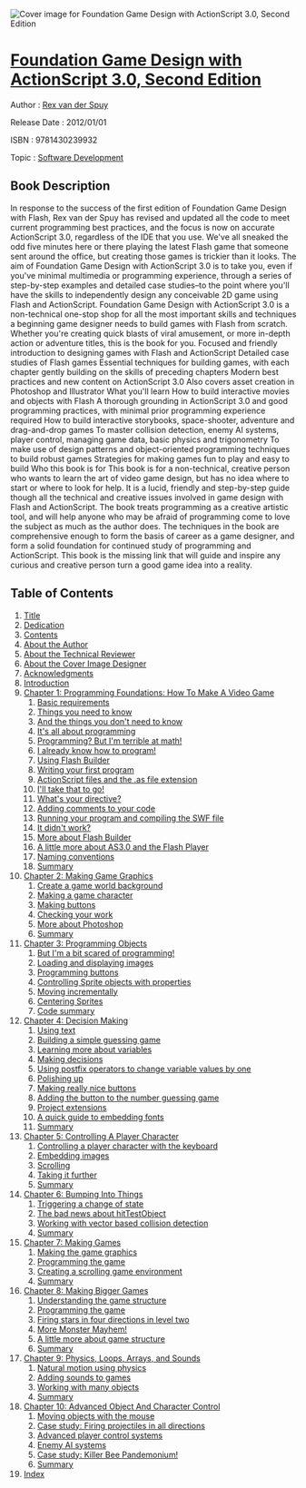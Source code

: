 ![Cover image for Foundation Game Design with ActionScript 3.0, Second Edition](https://imgdetail.ebookreading.net/cover/cover/software_development/EB9781430239932.jpg)

[Foundation Game Design with ActionScript 3.0, Second Edition](https://ebookreading.net/view/book/Foundation+Game+Design+with+ActionScript+3.0%2C+Second+Edition-EB9781430239932_1.html "Foundation Game Design with ActionScript 3.0, Second Edition")
====================================================================================================================

Author : [Rex van der Spuy](https://ebookreading.net/search/author/Rex+van+der+Spuy)

Release Date : 2012/01/01

ISBN : 9781430239932

Topic : [Software Development](https://ebookreading.net/search/category/software-development)

Book Description
-----------------

In response to the success of the first edition of Foundation Game Design with Flash, 			Rex van der Spuy has revised and updated all the code to meet current programming best practices, and the focus is now on accurate ActionScript 3.0, regardless of the IDE that you use.
We've all sneaked the odd five minutes here or there playing the latest Flash game that someone sent around the office, but creating those games is trickier than it looks. The aim of Foundation Game Design with ActionScript 3.0 is to take you, even if you've minimal multimedia or programming experience, through a series of step-by-step examples and detailed case studies–to the point where you'll have the skills to independently design any conceivable 2D game using Flash and ActionScript.
Foundation Game Design with ActionScript 3.0 is a non-technical one-stop shop for all the most important skills and techniques a beginning game designer needs to build games with Flash from scratch. Whether you're creating quick blasts of viral amusement, or more in-depth action or adventure titles, this is the book for you.
Focused and friendly introduction to designing games with Flash and ActionScript
Detailed case studies of Flash games
Essential techniques for building games, with each chapter gently building on the skills of preceding chapters
Modern best practices and new content on ActionScript 3.0
Also covers asset creation in Photoshop and Illustrator
What you'll learn
How to build interactive movies and objects with Flash
A thorough grounding in ActionScript 3.0 and good programming practices, with minimal prior programming experience required
How to build interactive storybooks, space-shooter, adventure and drag-and-drop games
To master collision detection, enemy AI systems, player control, managing game data, basic physics and trigonometry
To make use of design patterns and object-oriented programming techniques to build robust games
Strategies for making games fun to play and easy to build
Who this book is for
This book is for a non-technical, creative person who wants to learn the art of video game design, but has no idea where to start or where to look for help. It is a lucid, friendly and step-by-step guide though all the technical and creative issues involved in game design with Flash and ActionScript. The book treats programming as a creative artistic tool, and will help anyone who may be afraid of programming come to love the subject as much as the author does. The techniques in the book are comprehensive enough to form the basis of career as a game designer, and form a solid foundation for continued study of programming and ActionScript. This book is the missing link that will guide and inspire any curious and creative person turn a good game idea into a reality.
              
Table of Contents
-----------------

1. [Title](https://ebookreading.net/view/book/Foundation+Game+Design+with+ActionScript+3.0%2C+Second+Edition-EB9781430239932_2.html)
1. [Dedication](https://ebookreading.net/view/book/Foundation+Game+Design+with+ActionScript+3.0%2C+Second+Edition-EB9781430239932_4.html)
1. [Contents](https://ebookreading.net/view/book/Foundation+Game+Design+with+ActionScript+3.0%2C+Second+Edition-EB9781430239932_5.html)
1. [About the Author](https://ebookreading.net/view/book/Foundation+Game+Design+with+ActionScript+3.0%2C+Second+Edition-EB9781430239932_6.html)
1. [About the Technical Reviewer](https://ebookreading.net/view/book/Foundation+Game+Design+with+ActionScript+3.0%2C+Second+Edition-EB9781430239932_7.html)
1. [About the Cover Image Designer](https://ebookreading.net/view/book/Foundation+Game+Design+with+ActionScript+3.0%2C+Second+Edition-EB9781430239932_8.html)
1. [Acknowledgments](https://ebookreading.net/view/book/Foundation+Game+Design+with+ActionScript+3.0%2C+Second+Edition-EB9781430239932_9.html)
1. [Introduction](https://ebookreading.net/view/book/Foundation+Game+Design+with+ActionScript+3.0%2C+Second+Edition-EB9781430239932_10.html#introduction)
1. [Chapter 1: Programming Foundations: How To Make A Video Game](https://ebookreading.net/view/book/Foundation+Game+Design+with+ActionScript+3.0%2C+Second+Edition-EB9781430239932_11.html#ch1)
    1. [Basic requirements](https://ebookreading.net/view/book/Foundation+Game+Design+with+ActionScript+3.0%2C+Second+Edition-EB9781430239932_11.html#c00-0)
    1. [Things you need to know](https://ebookreading.net/view/book/Foundation+Game+Design+with+ActionScript+3.0%2C+Second+Edition-EB9781430239932_11.html#c05-5)
    1. [And the things you don&#39;t need to know](https://ebookreading.net/view/book/Foundation+Game+Design+with+ActionScript+3.0%2C+Second+Edition-EB9781430239932_11.html#c06-6)
    1. [It&#39;s all about programming](https://ebookreading.net/view/book/Foundation+Game+Design+with+ActionScript+3.0%2C+Second+Edition-EB9781430239932_11.html#c07-7)
    1. [Programming? But I&#39;m terrible at math!](https://ebookreading.net/view/book/Foundation+Game+Design+with+ActionScript+3.0%2C+Second+Edition-EB9781430239932_11.html#c08-8)
    1. [I already know how to program!](https://ebookreading.net/view/book/Foundation+Game+Design+with+ActionScript+3.0%2C+Second+Edition-EB9781430239932_11.html#c09-9)
    1. [Using Flash Builder](https://ebookreading.net/view/book/Foundation+Game+Design+with+ActionScript+3.0%2C+Second+Edition-EB9781430239932_11.html#c013-13)
    1. [Writing your first program](https://ebookreading.net/view/book/Foundation+Game+Design+with+ActionScript+3.0%2C+Second+Edition-EB9781430239932_11.html#c015-15)
    1. [ActionScript files and the .as file extension](https://ebookreading.net/view/book/Foundation+Game+Design+with+ActionScript+3.0%2C+Second+Edition-EB9781430239932_11.html#c016-16)
    1. [I&#39;ll take that to go!](https://ebookreading.net/view/book/Foundation+Game+Design+with+ActionScript+3.0%2C+Second+Edition-EB9781430239932_11.html#c017-17)
    1. [What&#39;s your directive?](https://ebookreading.net/view/book/Foundation+Game+Design+with+ActionScript+3.0%2C+Second+Edition-EB9781430239932_11.html#c022-22)
    1. [Adding comments to your code](https://ebookreading.net/view/book/Foundation+Game+Design+with+ActionScript+3.0%2C+Second+Edition-EB9781430239932_11.html#c023-23)
    1. [Running your program and compiling the SWF file](https://ebookreading.net/view/book/Foundation+Game+Design+with+ActionScript+3.0%2C+Second+Edition-EB9781430239932_11.html#c024-24)
    1. [It didn&#39;t work?](https://ebookreading.net/view/book/Foundation+Game+Design+with+ActionScript+3.0%2C+Second+Edition-EB9781430239932_11.html#c026-26)
    1. [More about Flash Builder](https://ebookreading.net/view/book/Foundation+Game+Design+with+ActionScript+3.0%2C+Second+Edition-EB9781430239932_11.html#c029-29)
    1. [A little more about AS3.0 and the Flash Player](https://ebookreading.net/view/book/Foundation+Game+Design+with+ActionScript+3.0%2C+Second+Edition-EB9781430239932_11.html#c032-32)
    1. [Naming conventions](https://ebookreading.net/view/book/Foundation+Game+Design+with+ActionScript+3.0%2C+Second+Edition-EB9781430239932_11.html#c033-33)
    1. [Summary](https://ebookreading.net/view/book/Foundation+Game+Design+with+ActionScript+3.0%2C+Second+Edition-EB9781430239932_11.html#c034-34)
1. [Chapter 2: Making Game Graphics](https://ebookreading.net/view/book/Foundation+Game+Design+with+ActionScript+3.0%2C+Second+Edition-EB9781430239932_12.html#ch2)
    1. [Create a game world background](https://ebookreading.net/view/book/Foundation+Game+Design+with+ActionScript+3.0%2C+Second+Edition-EB9781430239932_12.html#c035-35)
    1. [Making a game character](https://ebookreading.net/view/book/Foundation+Game+Design+with+ActionScript+3.0%2C+Second+Edition-EB9781430239932_12.html#c043-43)
    1. [Making buttons](https://ebookreading.net/view/book/Foundation+Game+Design+with+ActionScript+3.0%2C+Second+Edition-EB9781430239932_12.html#c046-46)
    1. [Checking your work](https://ebookreading.net/view/book/Foundation+Game+Design+with+ActionScript+3.0%2C+Second+Edition-EB9781430239932_12.html#c052-52)
    1. [More about Photoshop](https://ebookreading.net/view/book/Foundation+Game+Design+with+ActionScript+3.0%2C+Second+Edition-EB9781430239932_12.html#c053-53)
    1. [Summary](https://ebookreading.net/view/book/Foundation+Game+Design+with+ActionScript+3.0%2C+Second+Edition-EB9781430239932_12.html#c054-54)
1. [Chapter 3: Programming Objects](https://ebookreading.net/view/book/Foundation+Game+Design+with+ActionScript+3.0%2C+Second+Edition-EB9781430239932_13.html#ch3)
    1. [But I&#39;m a bit scared of programming!](https://ebookreading.net/view/book/Foundation+Game+Design+with+ActionScript+3.0%2C+Second+Edition-EB9781430239932_13.html#c055-55)
    1. [Loading and displaying images](https://ebookreading.net/view/book/Foundation+Game+Design+with+ActionScript+3.0%2C+Second+Edition-EB9781430239932_13.html#c056-56)
    1. [Programming buttons](https://ebookreading.net/view/book/Foundation+Game+Design+with+ActionScript+3.0%2C+Second+Edition-EB9781430239932_13.html#c069-69)
    1. [Controlling Sprite objects with properties](https://ebookreading.net/view/book/Foundation+Game+Design+with+ActionScript+3.0%2C+Second+Edition-EB9781430239932_13.html#c077-77)
    1. [Moving incrementally](https://ebookreading.net/view/book/Foundation+Game+Design+with+ActionScript+3.0%2C+Second+Edition-EB9781430239932_13.html#c079-79)
    1. [Centering Sprites](https://ebookreading.net/view/book/Foundation+Game+Design+with+ActionScript+3.0%2C+Second+Edition-EB9781430239932_13.html#c087-87)
    1. [Code summary](https://ebookreading.net/view/book/Foundation+Game+Design+with+ActionScript+3.0%2C+Second+Edition-EB9781430239932_13.html#c088-88)
1. [Chapter 4: Decision Making](https://ebookreading.net/view/book/Foundation+Game+Design+with+ActionScript+3.0%2C+Second+Edition-EB9781430239932_14.html#ch4)
    1. [Using text](https://ebookreading.net/view/book/Foundation+Game+Design+with+ActionScript+3.0%2C+Second+Edition-EB9781430239932_14.html#c090-90)
    1. [Building a simple guessing game](https://ebookreading.net/view/book/Foundation+Game+Design+with+ActionScript+3.0%2C+Second+Edition-EB9781430239932_14.html#c097-97)
    1. [Learning more about variables](https://ebookreading.net/view/book/Foundation+Game+Design+with+ActionScript+3.0%2C+Second+Edition-EB9781430239932_14.html#c099-99)
    1. [Making decisions](https://ebookreading.net/view/book/Foundation+Game+Design+with+ActionScript+3.0%2C+Second+Edition-EB9781430239932_14.html#c0101-101)
    1. [Using postfix operators to change variable values by one](https://ebookreading.net/view/book/Foundation+Game+Design+with+ActionScript+3.0%2C+Second+Edition-EB9781430239932_14.html#c0103-103)
    1. [Polishing up](https://ebookreading.net/view/book/Foundation+Game+Design+with+ActionScript+3.0%2C+Second+Edition-EB9781430239932_14.html#c0109-109)
    1. [Making really nice buttons](https://ebookreading.net/view/book/Foundation+Game+Design+with+ActionScript+3.0%2C+Second+Edition-EB9781430239932_14.html#c0112-112)
    1. [Adding the button to the number guessing game](https://ebookreading.net/view/book/Foundation+Game+Design+with+ActionScript+3.0%2C+Second+Edition-EB9781430239932_14.html#c0116-116)
    1. [Project extensions](https://ebookreading.net/view/book/Foundation+Game+Design+with+ActionScript+3.0%2C+Second+Edition-EB9781430239932_14.html#c0119-119)
    1. [A quick guide to embedding fonts](https://ebookreading.net/view/book/Foundation+Game+Design+with+ActionScript+3.0%2C+Second+Edition-EB9781430239932_14.html#c0124-124)
    1. [Summary](https://ebookreading.net/view/book/Foundation+Game+Design+with+ActionScript+3.0%2C+Second+Edition-EB9781430239932_14.html#c0125-125)
1. [Chapter 5: Controlling A Player Character](https://ebookreading.net/view/book/Foundation+Game+Design+with+ActionScript+3.0%2C+Second+Edition-EB9781430239932_15.html#ch5)
    1. [Controlling a player character with the keyboard](https://ebookreading.net/view/book/Foundation+Game+Design+with+ActionScript+3.0%2C+Second+Edition-EB9781430239932_15.html#c0126-126)
    1. [Embedding images](https://ebookreading.net/view/book/Foundation+Game+Design+with+ActionScript+3.0%2C+Second+Edition-EB9781430239932_15.html#c0136-136)
    1. [Scrolling](https://ebookreading.net/view/book/Foundation+Game+Design+with+ActionScript+3.0%2C+Second+Edition-EB9781430239932_15.html#c0137-137)
    1. [Taking it further](https://ebookreading.net/view/book/Foundation+Game+Design+with+ActionScript+3.0%2C+Second+Edition-EB9781430239932_15.html#c0141-141)
    1. [Summary](https://ebookreading.net/view/book/Foundation+Game+Design+with+ActionScript+3.0%2C+Second+Edition-EB9781430239932_15.html#c0143-143)
1. [Chapter 6: Bumping Into Things](https://ebookreading.net/view/book/Foundation+Game+Design+with+ActionScript+3.0%2C+Second+Edition-EB9781430239932_16.html#ch6)
    1. [Triggering a change of state](https://ebookreading.net/view/book/Foundation+Game+Design+with+ActionScript+3.0%2C+Second+Edition-EB9781430239932_16.html#c0146-146)
    1. [The bad news about hitTestObject](https://ebookreading.net/view/book/Foundation+Game+Design+with+ActionScript+3.0%2C+Second+Edition-EB9781430239932_16.html#c0151-151)
    1. [Working with vector based collision detection](https://ebookreading.net/view/book/Foundation+Game+Design+with+ActionScript+3.0%2C+Second+Edition-EB9781430239932_16.html#c0156-156)
    1. [Summary](https://ebookreading.net/view/book/Foundation+Game+Design+with+ActionScript+3.0%2C+Second+Edition-EB9781430239932_16.html#c0161-161)
1. [Chapter 7: Making Games](https://ebookreading.net/view/book/Foundation+Game+Design+with+ActionScript+3.0%2C+Second+Edition-EB9781430239932_17.html#ch7)
    1. [Making the game graphics](https://ebookreading.net/view/book/Foundation+Game+Design+with+ActionScript+3.0%2C+Second+Edition-EB9781430239932_17.html#c0162-162)
    1. [Programming the game](https://ebookreading.net/view/book/Foundation+Game+Design+with+ActionScript+3.0%2C+Second+Edition-EB9781430239932_17.html#c0168-168)
    1. [Creating a scrolling game environment](https://ebookreading.net/view/book/Foundation+Game+Design+with+ActionScript+3.0%2C+Second+Edition-EB9781430239932_17.html#c0178-178)
    1. [Summary](https://ebookreading.net/view/book/Foundation+Game+Design+with+ActionScript+3.0%2C+Second+Edition-EB9781430239932_17.html#c0182-182)
1. [Chapter 8: Making Bigger Games](https://ebookreading.net/view/book/Foundation+Game+Design+with+ActionScript+3.0%2C+Second+Edition-EB9781430239932_18.html#ch8)
    1. [Understanding the game structure](https://ebookreading.net/view/book/Foundation+Game+Design+with+ActionScript+3.0%2C+Second+Edition-EB9781430239932_18.html#c0183-183)
    1. [Programming the game](https://ebookreading.net/view/book/Foundation+Game+Design+with+ActionScript+3.0%2C+Second+Edition-EB9781430239932_18.html#c0185-185)
    1. [Firing stars in four directions in level two](https://ebookreading.net/view/book/Foundation+Game+Design+with+ActionScript+3.0%2C+Second+Edition-EB9781430239932_18.html#c0198-198)
    1. [More Monster Mayhem!](https://ebookreading.net/view/book/Foundation+Game+Design+with+ActionScript+3.0%2C+Second+Edition-EB9781430239932_18.html#c0199-199)
    1. [A little more about game structure](https://ebookreading.net/view/book/Foundation+Game+Design+with+ActionScript+3.0%2C+Second+Edition-EB9781430239932_18.html#c0203-203)
    1. [Summary](https://ebookreading.net/view/book/Foundation+Game+Design+with+ActionScript+3.0%2C+Second+Edition-EB9781430239932_18.html#c0204-204)
1. [Chapter 9: Physics, Loops, Arrays, and Sounds](https://ebookreading.net/view/book/Foundation+Game+Design+with+ActionScript+3.0%2C+Second+Edition-EB9781430239932_19.html#ch9)
    1. [Natural motion using physics](https://ebookreading.net/view/book/Foundation+Game+Design+with+ActionScript+3.0%2C+Second+Edition-EB9781430239932_19.html#c0205-205)
    1. [Adding sounds to games](https://ebookreading.net/view/book/Foundation+Game+Design+with+ActionScript+3.0%2C+Second+Edition-EB9781430239932_19.html#c0212-212)
    1. [Working with many objects](https://ebookreading.net/view/book/Foundation+Game+Design+with+ActionScript+3.0%2C+Second+Edition-EB9781430239932_19.html#c0215-215)
    1. [Summary](https://ebookreading.net/view/book/Foundation+Game+Design+with+ActionScript+3.0%2C+Second+Edition-EB9781430239932_19.html#c0220-220)
1. [Chapter 10: Advanced Object And Character Control](https://ebookreading.net/view/book/Foundation+Game+Design+with+ActionScript+3.0%2C+Second+Edition-EB9781430239932_20.html#ch10)
    1. [Moving objects with the mouse](https://ebookreading.net/view/book/Foundation+Game+Design+with+ActionScript+3.0%2C+Second+Edition-EB9781430239932_20.html#c0221-221)
    1. [Case study: Firing projectiles in all directions](https://ebookreading.net/view/book/Foundation+Game+Design+with+ActionScript+3.0%2C+Second+Edition-EB9781430239932_20.html#c0224-224)
    1. [Advanced player control systems](https://ebookreading.net/view/book/Foundation+Game+Design+with+ActionScript+3.0%2C+Second+Edition-EB9781430239932_20.html#c0228-228)
    1. [Enemy AI systems](https://ebookreading.net/view/book/Foundation+Game+Design+with+ActionScript+3.0%2C+Second+Edition-EB9781430239932_20.html#c0229-229)
    1. [Case study: Killer Bee Pandemonium!](https://ebookreading.net/view/book/Foundation+Game+Design+with+ActionScript+3.0%2C+Second+Edition-EB9781430239932_20.html#c0233-233)
    1. [Summary](https://ebookreading.net/view/book/Foundation+Game+Design+with+ActionScript+3.0%2C+Second+Edition-EB9781430239932_20.html#c0235-235)
1. [Index](https://ebookreading.net/view/book/Foundation+Game+Design+with+ActionScript+3.0%2C+Second+Edition-EB9781430239932_21.html#index)
